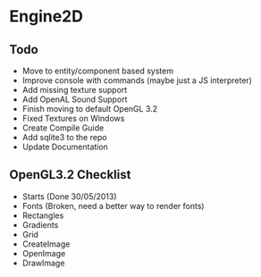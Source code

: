 Engine2D
========

Todo
-----
- Move to entity/component based system
- Improve console with commands (maybe just a JS interpreter)
- Add missing texture support
- Add OpenAL Sound Support
- Finish moving to default OpenGL 3.2
- Fixed Textures on Windows
- Create Compile Guide
- Add sqlite3 to the repo
- Update Documentation

OpenGL3.2 Checklist
--------------------
- Starts (Done 30/05/2013)
- Fonts (Broken, need a better way to render fonts)
- Rectangles
- Gradients
- Grid
- CreateImage
- OpenImage
- DrawImage